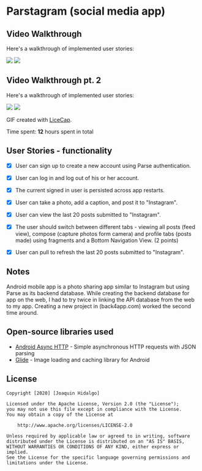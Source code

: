 # Parstagram (social media app)


## Video Walkthrough

Here's a walkthrough of implemented user stories:

<img src='https://media.giphy.com/media/VFtUDXJWKI3RtZefcn/giphy.gif' />

<img src='https://media.giphy.com/media/mAi3dNSYVJHdlyaeDZ/giphy.gif' />

## Video Walkthrough pt. 2

Here's a walkthrough of implemented user stories:

<img src='https://media.giphy.com/media/op3Dwx5eDMujX0VGqg/giphy.gif' />

<img src='https://media.giphy.com/media/sKYXE4EhlyZYCmNwnN/giphy.gif' />

GIF created with [LiceCap](http://www.cockos.com/licecap/).


Time spent: **12** hours spent in total

## User Stories - functionality

- [x] User can sign up to create a new account using Parse authentication.
- [x] User can log in and log out of his or her account.
- [x] The current signed in user is persisted across app restarts.
- [x] User can take a photo, add a caption, and post it to "Instagram".

- [x] User can view the last 20 posts submitted to "Instagram".
- [x] The user should switch between different tabs - viewing all posts (feed view), compose (capture photos form camera) and profile tabs (posts made) using fragments and a Bottom Navigation View. (2 points)
- [x] User can pull to refresh the last 20 posts submitted to "Instagram".


## Notes

Android mobile app is a photo sharing app similar to Instagram but using Parse as its backend database. While creating the backend database for app on the web, I had to try twice in linking the API database from the web to my app. Creating a new project in (back4app.com) worked the second time around.

## Open-source libraries used

- [Android Async HTTP](https://github.com/codepath/CPAsyncHttpClient) - Simple asynchronous HTTP requests with JSON parsing
- [Glide](https://github.com/bumptech/glide) - Image loading and caching library for Android

## License

    Copyright [2020] [Joaquin Hidalgo]

    Licensed under the Apache License, Version 2.0 (the "License");
    you may not use this file except in compliance with the License.
    You may obtain a copy of the License at

        http://www.apache.org/licenses/LICENSE-2.0

    Unless required by applicable law or agreed to in writing, software
    distributed under the License is distributed on an "AS IS" BASIS,
    WITHOUT WARRANTIES OR CONDITIONS OF ANY KIND, either express or implied.
    See the License for the specific language governing permissions and
    limitations under the License.
